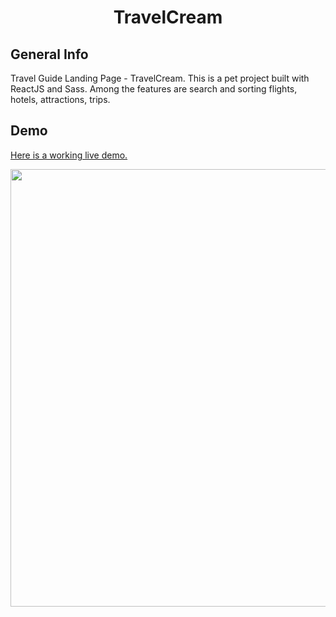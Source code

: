 <h1 align="center">
    TravelCream
</h1>

## General Info

Travel Guide Landing Page - TravelCream. This is a pet project built with ReactJS and Sass. Among the features are search and sorting flights, hotels, attractions, trips.

## Demo
[Here is a working live demo.](https://tem8888.github.io/travelcream-practice)

<p align="center">
  <img src="https://i.ibb.co/TbhFkns/travelcream.jpg" width=700>
</p>